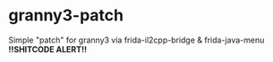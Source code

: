 # granny3-patch
Simple "patch" for granny3 via frida-il2cpp-bridge & frida-java-menu<br>
**!!SHITCODE ALERT!!**
